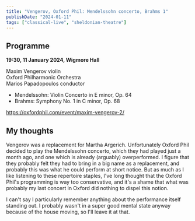 ```yaml
---
title: "Vengerov, Oxford Phil: Mendelssohn concerto, Brahms 1"
publishDate: "2024-01-11"
tags: ["classical-live", "sheldonian-theatre"]
---
```


## Programme

**19:30, 11 January 2024, Wigmore Hall**

Maxim Vengerov violin<br/>
Oxford Philharmonic Orchestra<br/>
Marios Papadopoulos conductor

- Mendelssohn: Violin Concerto in E minor, Op. 64
- Brahms: Symphony No. 1 in C minor, Op. 68

https://oxfordphil.com/event/maxim-vengerov-2/

## My thoughts

Vengerov was a replacement for Martha Argerich.
Unfortunately Oxford Phil decided to play the Mendelssohn concerto, which they had played just a month ago, and one which is already (arguably) overperformed.
I figure that they probably felt they had to bring in a big name as a replacement, and probably this was what he could perform at short notice.
But as much as I like listening to these repertoire staples, I've long thought that the Oxford Phil's programming is way too conservative, and it's a shame that what was probably my last concert in Oxford did nothing to dispel this notion.

I can't say I particularly remember anything about the performance itself standing out.
I probably wasn't in a super good mental state anyway because of the house moving, so I'll leave it at that.
